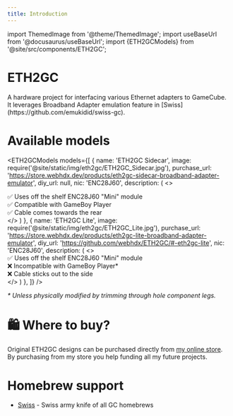```yaml
---
title: Introduction
---
```


import ThemedImage from '@theme/ThemedImage';
import useBaseUrl from '@docusaurus/useBaseUrl';
import {ETH2GCModels} from '@site/src/components/ETH2GC';

<div className="hero project">
  <div className="container">
    <div className="row">
    <div className="col col--9">
    <h1 class="hero__title">ETH2GC</h1>
      <div className="hero__subtitle">
        A hardware project for interfacing various Ethernet adapters to GameCube. It leverages Broadband Adapter emulation feature in [Swiss](https://github.com/emukidid/swiss-gc).
      </div>
    </div>
    <div className="col col--3 project__logo">
      <ThemedImage
        alt="ETH2GC Logo"
        width="100%"
        sources={{
          light: useBaseUrl('/img/eth2gc/ETH2GC_Logo_Dark.png'),
          dark: useBaseUrl('/img/eth2gc/ETH2GC_Logo_Light.png'),
        }}
      />
    </div>
  </div>
  </div>
</div>

# Available models

<ETH2GCModels models={[
  {
    name: 'ETH2GC Sidecar',
    image: require('@site/static/img/eth2gc/ETH2GC_Sidecar.jpg'),
    purchase_url: 'https://store.webhdx.dev/products/eth2gc-sidecar-broadband-adapter-emulator',
    diy_url: null,
    nic: 'ENC28J60',
    description: (
      <>
        <div>✅ Uses off the shelf ENC28J60 "Mini" module</div>
        <div>✅ Compatible with GameBoy Player</div>
        <div>✅ Cable comes towards the rear</div>
      </>
    )
  },
  {
    name: 'ETH2GC Lite',
    image: require('@site/static/img/eth2gc/ETH2GC_Lite.jpg'),
    purchase_url: 'https://store.webhdx.dev/products/eth2gc-lite-broadband-adapter-emulator',
    diy_url: 'https://github.com/webhdx/ETH2GC/#-eth2gc-lite',
    nic: 'ENC28J60',
    description: (
      <>
        <div>✅ Uses off the shelf ENC28J60 "Mini" module</div>
        <div>❌ Incompatible with GameBoy Player*</div>
        <div>❌ Cable sticks out to the side</div>
      </>
    )
  },
]} />

*&ast; Unless physically modified by trimming through hole component legs.*


# 🛍️ Where to buy?
Original ETH2GC designs can be purchased directly from [my online store](https://store.webhdx.dev). By purchasing from my store you help funding all my future projects.

# Homebrew support

- [Swiss](https://github.com/emukidid/swiss-gc) - Swiss army knife of all GC homebrews
